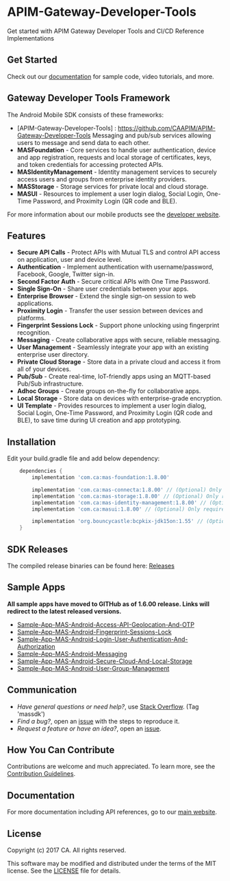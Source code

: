 # APIM-Gateway-Developer-Tools
Get started with APIM Gateway Developer Tools and CI/CD Reference Implementations

## Get Started
Check out our [documentation][documentation] for sample code, video tutorials, and more.  

## Gateway Developer Tools Framework
The Android Mobile SDK consists of these frameworks:

- [APIM-Gateway-Developer-Tools] : https://github.com/CAAPIM/APIM-Gateway-Developer-Tools Messaging and pub/sub services allowing users to message and send data to each other.
- **MASFoundation** - Core services to handle user authentication, device and app registration, requests and local storage of certificates, keys, and token credentials for accessing protected APIs.
- **MASIdentityManagement** - Identity management services to securely access users and groups from enterprise identity providers.
- **MASStorage** - Storage services for private local and cloud storage.
- **MASUI** - Resources to implement a user login dialog, Social Login, One-Time Password, and Proximity Login (QR code and BLE).

For more information about our mobile products see the [developer website][mas.ca.com].

## Features

* **Secure API Calls** - Protect APIs with Mutual TLS and control API access on application, user and device level.
* **Authentication** - Implement authentication with username/password, Facebook, Google, Twitter sign-in.
* **Second Factor Auth** - Secure critical APIs with One Time Password.
* **Single Sign-On** - Share user credentials between your apps.
* **Enterprise Browser** - Extend the single sign-on session to web applications.
* **Proximity Login** - Transfer the user session between devices and platforms.
* **Fingerprint Sessions Lock** - Support phone unlocking using fingerprint recognition.
* **Messaging** - Create collaborative apps with secure, reliable messaging.
* **User Management** - Seamlessly integrate your app with an existing enterprise user directory.
* **Private Cloud Storage** - Store data in a private cloud and access it from all of your devices.
* **Pub/Sub** - Create real-time, IoT-friendly apps using an MQTT-based Pub/Sub infrastructure.
* **Adhoc Groups** - Create groups on-the-fly for collaborative apps.
* **Local Storage** - Store data on devices with enterprise-grade encryption.
* **UI Template** - Provides resources to implement a user login dialog, Social Login, One-Time Password, and Proximity Login (QR code and BLE), to save time during UI creation and app prototyping.

## Installation
Edit your build.gradle file and add below dependency:
```gradle
    dependencies {
        implementation 'com.ca:mas-foundation:1.8.00'

        implementation 'com.ca:mas-connecta:1.8.00' // (Optional) Only required when using mas connecta
        implementation 'com.ca:mas-storage:1.8.00' // (Optional) Only required when using mas storage
        implementation 'com.ca:mas-identity-management:1.8.00' // (Optional) Only required when using mas identity management
        implementation 'com.ca:masui:1.8.00' // (Optional) Only required when using MASUI Template. The MAS UI library provides sample user interfaces for Login, OTP, Social Login, and Enterprise Browser.

        implementation 'org.bouncycastle:bcpkix-jdk15on:1.55' // (Optional) Only required when you want to support Android 4.1.x
    }
```
## SDK Releases
The compiled release binaries can be found here: [Releases][Releases]

## Sample Apps
**All sample apps have moved to GITHub as of 1.6.00 release. Links will redirect to the latest released versions.**

- [Sample-App-MAS-Android-Access-API-Geolocation-And-OTP](https://github.com/CAAPIM/Sample-App-MAS-Android-Access-API-Geolocation-And-OTP)
- [Sample-App-MAS-Android-Fingerprint-Sessions-Lock](https://github.com/CAAPIM/Sample-App-MAS-Android-Fingerprint-Sessions-Lock)
- [Sample-App-MAS-Android-Login-User-Authentication-And-Authorization](https://github.com/CAAPIM/Sample-App-MAS-Android-Login-User-Authentication-And-Authorization)
- [Sample-App-MAS-Android-Messaging](https://github.com/CAAPIM/Sample-App-MAS-Android-Messaging)
- [Sample-App-MAS-Android-Secure-Cloud-And-Local-Storage](https://github.com/CAAPIM/Sample-App-MAS-Android-Secure-Cloud-And-Local-Storage)
- [Sample-App-MAS-Android-User-Group-Management](https://github.com/CAAPIM/Sample-App-MAS-Android-User-Group-Management)

## Communication
- *Have general questions or need help?*, use [Stack Overflow][StackOverflow]. (Tag 'massdk')
- *Find a bug?*, open an [issue][issues] with the steps to reproduce it.
- *Request a feature or have an idea?*, open an [issue][issues].

## How You Can Contribute
Contributions are welcome and much appreciated. To learn more, see the [Contribution Guidelines][contributing].

## Documentation
For more documentation including API references, go to our [main website][docs].

## License
Copyright (c) 2017 CA. All rights reserved.

This software may be modified and distributed under the terms
of the MIT license. See the [LICENSE][license-link] file for details.

[mag]: https://docops.ca.com/mag
[mas.ca.com]: http://mas.ca.com/
[docs]: http://mas.ca.com/docs/
[blog]: http://mas.ca.com/blog/
[get-started]: http://mas.ca.com/get-started
[StackOverflow]: http://stackoverflow.com/questions/tagged/massdk
[issues]: https://github.com/CAAPIM/Android-MAS-SDK/issues
[releases]: ../../releases
[contributing]: /CONTRIBUTING.md
[license-link]: /LICENSE
[video]: https://www.ca.com/us/developers/mas/videos.html
[documentation]: https://www.ca.com/us/developers/mas/docs.html
